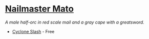 # [Nailmaster Mato](https://hollowknight.wiki/w/Mato)

*A male half-orc in red scale mail and a gray cape with a greatsword.*

* [Cyclone Slash](/abilities/cyclone_slash.md) - Free
